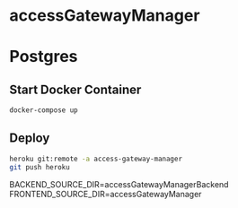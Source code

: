 # accessGatewayManager

# Postgres

## Start Docker Container

```sh
docker-compose up
```

## Deploy

```sh
heroku git:remote -a access-gateway-manager
git push heroku
```

BACKEND_SOURCE_DIR=accessGatewayManagerBackend
FRONTEND_SOURCE_DIR=accessGatewayManager

